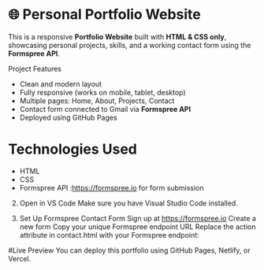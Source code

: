 # 🌐 Personal Portfolio Website

This is a responsive **Portfolio Website** built with **HTML & CSS only**, showcasing personal projects, skills, and a working contact form using the **Formspree API**.

Project Features
-  Clean and modern layout
- Fully responsive (works on mobile, tablet, desktop)
-  Multiple pages: Home, About, Projects, Contact
-  Contact form connected to Gmail via **Formspree API**
-  Deployed using GitHub Pages

 # Technologies Used
- HTML
- CSS
- Formspree API :https://formspree.io for form submission

2. Open in VS Code
Make sure you have Visual Studio Code installed.

4. Set Up Formspree Contact Form
Sign up at https://formspree.io
Create a new form
Copy your unique Formspree endpoint URL
Replace the action attribute in contact.html with your Formspree endpoint:

#Live Preview
You can deploy this portfolio using GitHub Pages, Netlify, or Vercel.


